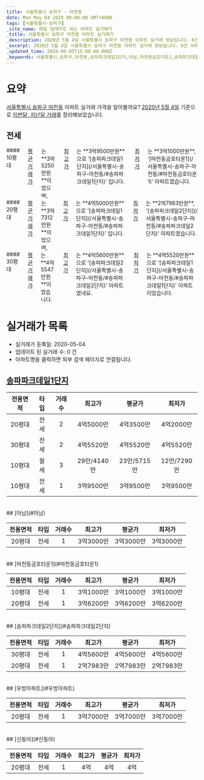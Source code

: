 ```yaml
---
title: 서울특별시 송파구 - 마천동
date: Mon May 04 2020 00:00:00 GMT+0900
tags: [서울특별시-송파구]
_site_name: 매일 업데이트 되는 아파트 실거래가
_title: 서울특별시 송파구 마천동 아파트 실거래가
_description: 2020년 5월 4일 서울특별시 송파구 마천동 아파트 실거래 정보입니다. 6건 아파트 정보가 있습니다.
_excerpt: 2020년 5월 4일 서울특별시 송파구 마천동 아파트 실거래 정보입니다. 6건 아파트 정보가 있습니다.
_updated_time: 2020-05-03T15:00:00.000Z
_keywords: 서울특별시,송파구,마천동,송파파크데일1단지,아남,마천동금호타운1,송파파크데일2단지,우방아파트,신동아
---
```





# 요약
<ins>서울특별시 송파구 마천동</ins> 아파트 실거래 가격을 알아볼까요? <ins>2020년 5월 4일</ins> 기준으로 <ins>이번달, 지난달 거래</ins>를 정리해보았습니다.

## 전세
<div class="container">
<div class="six columns" markdown="1">
#### 10평대
<ins>평균 거래가</ins>는 **3억5250만원**이었으며, <ins>최고가</ins>는 **3억9500만원**으로 '[송파파크데일1단지](/서울특별시-송파구-마천동/#송파파크데일1단지)' 입니다. <ins>최저가</ins>는 **3억1000만원**, '[마천동금호타운1](/서울특별시-송파구-마천동/#마천동금호타운1)' 아파트였습니다.
</div>
<div class="six columns" markdown="1">
#### 20평대
<ins>평균 거래가</ins>는 **3억7312만원**이었으며, <ins>최고가</ins>는 **4억5000만원**으로 '[송파파크데일1단지](/서울특별시-송파구-마천동/#송파파크데일1단지)' 입니다. <ins>최저가</ins>는 **2억7983만원**, '[송파파크데일2단지](/서울특별시-송파구-마천동/#송파파크데일2단지)' 아파트였습니다.
</div>
</div>
<div class="container">
<div class="twelve columns" markdown="1">
#### 30평대
<ins>평균 거래가</ins>는 **4억5547만원**이었습니다. <ins>최고가</ins>는 **4억5600만원**으로 '[송파파크데일2단지](/서울특별시-송파구-마천동/#송파파크데일2단지)' 아파트였네요. <ins>최저가</ins>는 **4억5520만원**으로 '[송파파크데일1단지](/서울특별시-송파구-마천동/#송파파크데일1단지)' 아파트이었습니다.
</div>
</div>



# 실거래가 목록
- 실거래가 등록일: 2020-05-04
- 업데이트 된 실거래 수: 0 건
- 아파트명을 클릭하면 외부 검색 페이지로 연결됩니다.

## [송파파크데일1단지](#송파파크데일1단지)

|전용면적|타입|거래수|최고가|평균가|최저가|
|:---:|:---:|:---:|:---:|:---:|:---:|
|20평대|<span class="deal-type-2">전세</span>|2|4억5000만|4억3500만|4억2000만|
|30평대|<span class="deal-type-2">전세</span>|2|4억5520만|4억5520만|4억5520만|
|10평대|<span class="deal-type-3">월세</span>|3|29만/4140만|23만/5715만|12만/7290만|
|10평대|<span class="deal-type-2">전세</span>|1|3억9500만|3억9500만|3억9500만|

<br/>
## [아남](#아남)

|전용면적|타입|거래수|최고가|평균가|최저가|
|:---:|:---:|:---:|:---:|:---:|:---:|
|20평대|<span class="deal-type-2">전세</span>|1|3억3000만|3억3000만|3억3000만|

<br/>
## [마천동금호타운1](#마천동금호타운1)

|전용면적|타입|거래수|최고가|평균가|최저가|
|:---:|:---:|:---:|:---:|:---:|:---:|
|10평대|<span class="deal-type-2">전세</span>|1|3억1000만|3억1000만|3억1000만|
|20평대|<span class="deal-type-2">전세</span>|1|3억6200만|3억6200만|3억6200만|

<br/>
## [송파파크데일2단지](#송파파크데일2단지)

|전용면적|타입|거래수|최고가|평균가|최저가|
|:---:|:---:|:---:|:---:|:---:|:---:|
|30평대|<span class="deal-type-2">전세</span>|1|4억5600만|4억5600만|4억5600만|
|20평대|<span class="deal-type-2">전세</span>|1|2억7983만|2억7983만|2억7983만|

<br/>
## [우방아파트](#우방아파트)

|전용면적|타입|거래수|최고가|평균가|최저가|
|:---:|:---:|:---:|:---:|:---:|:---:|
|20평대|<span class="deal-type-2">전세</span>|1|3억7000만|3억7000만|3억7000만|

<br/>
## [신동아](#신동아)

|전용면적|타입|거래수|최고가|평균가|최저가|
|:---:|:---:|:---:|:---:|:---:|:---:|
|20평대|<span class="deal-type-2">전세</span>|1|4억|4억|4억|

<br/>



